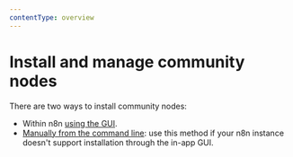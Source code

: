 ```yaml
---
contentType: overview
---
```


# Install and manage community nodes

There are two ways to install community nodes:

* Within n8n [using the GUI](/integrations/community-nodes/installation/gui-install/).
* [Manually from the command line](/integrations/community-nodes/installation/manual-install/): use this method if your n8n instance doesn't support installation through the in-app GUI.
